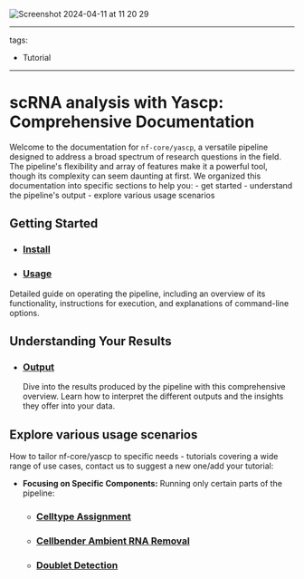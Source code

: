 ![Screenshot 2024-04-11 at 11 20 29](https://github.com/wtsi-hgi/yascp/assets/22347136/a0aab7d8-57ec-49cb-bceb-ed734b04a8de)

---
tags:
  - Tutorial
---


# scRNA analysis with Yascp: Comprehensive Documentation

Welcome to the documentation for `nf-core/yascp`, a versatile pipeline designed to address a broad spectrum of research questions in the field. The pipeline's flexibility and array of features make it a powerful tool, though its complexity can seem daunting at first. We organized this documentation into specific sections to help you: 
    - get started
    - understand the pipeline's output
    - explore various usage scenarios

## Getting Started
- ### **[Install](Installation.md)**
- ### **[Usage](usage.md)** 
 Detailed guide on operating the pipeline, including an overview of its functionality, instructions for execution, and explanations of command-line options.
## Understanding Your Results
- ### **[Output](output.md)** 
  Dive into the results produced by the pipeline with this comprehensive overview. Learn how to interpret the different outputs and the insights they offer into your data.

## Explore various usage scenarios

How to tailor nf-core/yascp to specific needs -  tutorials covering a wide range of use cases, contact us to suggest a new one/add your tutorial:

<!---
- **[Running the Full Pipeline](full_pipeline_tutorial.md):** A step-by-step guide to executing the complete workflow.
- **[Excluding Cellbender Ambient RNA Removal](no_cb_full_pipeline.md):** Opt for this tutorial if GPU resources are unavailable.
- **[Full pipeline with available Genotypes](full_pipeline_GT__tutorial.md):**
-->

- **Focusing on Specific Components:** Running only certain parts of the pipeline:
    - ### [Celltype Assignment](celltype_tutorial.md)
    - ### [Cellbender Ambient RNA Removal](ambient_rna_removal_tutorial.md)
    - ### [Doublet Detection](doublet_detection_tutorial.md)
  <!---
      - ### [GT (Genotype) Matching](gt_match_tutorial.md)

-->
    - ### [Integration, Clustering, and Cluster Assignments](cluster_integrate_tutorial.md)
    - ### [Cleaning Up Result](clean_up_results.md)
  

## Additional Resources

For further information on installation, configuration, and general usage of `nf-core` pipelines, please visit our official website: [https://nf-co.re](https://nf-co.re).
